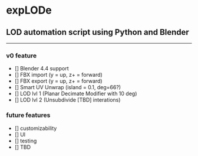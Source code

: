 # expLODe
## LOD automation script using Python and Blender
<hr>

### v0 feature
- [] Blender 4.4 support
- [] FBX import (y = up, z+ = forward)
- [] FBX export (y = up, z+ = forward)
- [] Smart UV Unwrap (island = 0.1, deg=66?)
- [] LOD lvl 1 (Planar Decimate Modifier with 10 deg)
- [] LOD lvl 2 (Unsubdivide [TBD] interations)

### future features
- [] customizability
- [] UI
- [] testing
- [] TBD